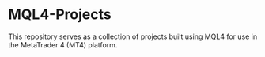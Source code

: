 # MQL4-Projects
This repository serves as a collection of projects built using MQL4 for use in the MetaTrader 4 (MT4) platform. 
